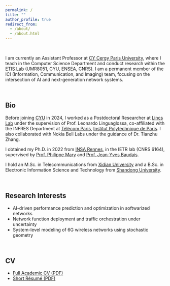 ```yaml
---
permalink: /
title: ""
author_profile: true
redirect_from: 
  - /about/
  - /about.html
---
```


<br>

I am currently an Assistant Professor at [CY Cergy Paris University](https://www.cyu.fr/), where I teach in the Computer Science Department and conduct research within the [ETIS Lab](https://www.etis-lab.fr/) (UMR8051, CYU, ENSEA, CNRS). I am a permanent member of the ICI (Information, Communication, and Imaging) team, focusing on the intersection of AI and next-generation network systems.

<br>

## Bio

Before joining [CYU](https://www.cyu.fr/) in 2024, I worked as a Postdoctoral Researcher at [Lincs Lab](https://www.lincs.fr/) under the supervision of Prof. Leonardo Linguaglossa, co-affiliated with the INFRES Department at [Télécom Paris](https://www.telecom-paris.fr/en/school/departments/computer-science-networks), [Institut Polytechnique de Paris](https://www.ip-paris.fr/en). I also collaborated with Nokia Bell Labs under the guidance of Dr. Tianzhu Zhang.

I obtained my Ph.D. in 2022 from [INSA Rennes](https://www.insa-rennes.fr/ietr-1.html), in the IETR lab (CNRS 6164), supervised by [Prof. Philippe Mary](https://pmary.perso.insa-rennes.fr/) and [Prof. Jean-Yves Baudais](http://jeanyves.baudais.free.fr/).

I hold an M.Sc. in Telecommunications from [Xidian University](https://www.xidian.edu.cn/) and a B.Sc. in Electronic Information Science and Technology from [Shandong University](https://www.en.sdu.edu.cn/).

<br>

## Research Interests

- AI-driven performance prediction and optimization in softwarized networks  
- Network function deployment and traffic orchestration under uncertainty  
- System-level modeling of 6G wireless networks using stochastic geometry  

<br>

## CV

- [Full Academic CV (PDF)](https://evesiphus.github.io/assets/cv.Qiong_CV_(12).pdf)
- [Short Résumé (PDF)](https://evesiphus.github.io/assets/cv.Qiong_CV_(13).pdf)



